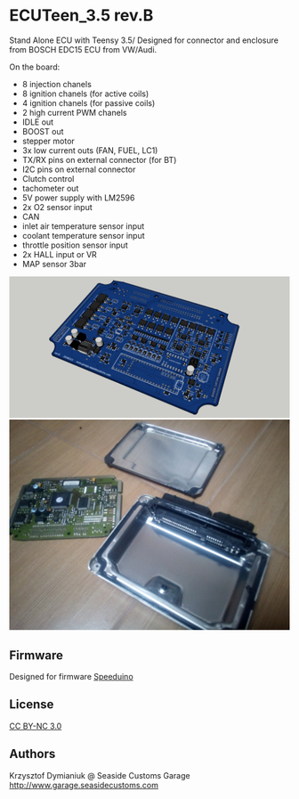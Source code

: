 # ECUTeen_3.5 rev.B

Stand Alone ECU with Teensy 3.5/ Designed for connector and enclosure from BOSCH EDC15 ECU from VW/Audi. 

On the board:
- 8 injection chanels
- 8 ignition chanels (for active coils)
- 4 ignition chanels (for passive coils)
- 2 high current PWM chanels
- IDLE out
- BOOST out
- stepper motor 
- 3x low current outs (FAN, FUEL, LC1)
- TX/RX pins on external connector (for BT)
- I2C pins on external connector
- Clutch control
- tachometer out
- 5V power supply with LM2596
- 2x O2 sensor input
- CAN
- inlet air temperature sensor input
- coolant temperature sensor input
- throttle position sensor input
- 2x HALL input or VR
- MAP sensor 3bar

![Board](Renders/1.jpg?raw=true "Board")
![Board](Renders/2.jpg?raw=true "Board")

## Firmware

Designed for firmware
[Speeduino](https://speeduino.com/forum/viewtopic.php?f=13&t=1593)

## License

[CC BY-NC 3.0](https://creativecommons.org/licenses/by-nc/3.0/)

## Authors

Krzysztof Dymianiuk @ Seaside Customs Garage
http://www.garage.seasidecustoms.com
